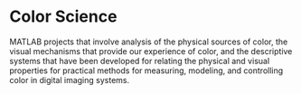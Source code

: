 # Color Science
MATLAB projects that involve analysis of the physical sources of color, the visual mechanisms that provide our experience of color, 
and the descriptive systems that have been developed for relating the physical and visual properties for practical methods for measuring,
modeling, and controlling color in digital imaging systems.
